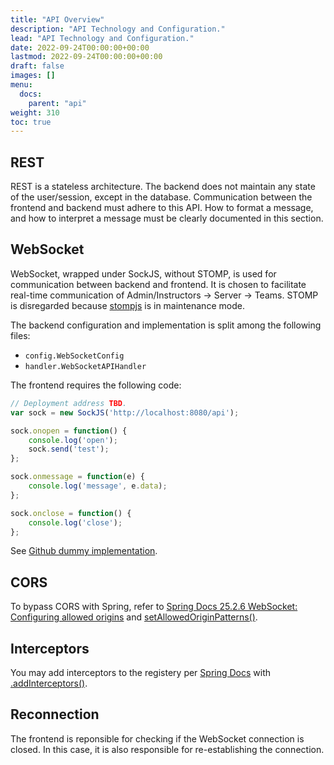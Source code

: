 ```yaml
---
title: "API Overview"
description: "API Technology and Configuration."
lead: "API Technology and Configuration."
date: 2022-09-24T00:00:00+00:00
lastmod: 2022-09-24T00:00:00+00:00
draft: false
images: []
menu:
  docs:
    parent: "api"
weight: 310
toc: true
---
```


## REST

REST is a stateless architecture. The backend does not maintain any state 
of the user/session, except in the database. Communication between the 
frontend and backend must adhere to this API. How to format a message, 
and how to interpret a message must be clearly documented in this section.

## WebSocket

WebSocket, wrapped under SockJS, without STOMP, is used for communication between 
backend and frontend. It is chosen to facilitate real-time communication of 
Admin/Instructors -> Server -> Teams. STOMP is disregarded because 
[stompjs](https://github.com/stomp-js/stompjs) 
is in maintenance mode.

The backend configuration and implementation is split among the following files:

- `config.WebSocketConfig`
- `handler.WebSocketAPIHandler`

The frontend requires the following code:

```javascript
// Deployment address TBD.
var sock = new SockJS('http://localhost:8080/api');

sock.onopen = function() {
    console.log('open');
    sock.send('test');
};

sock.onmessage = function(e) {
    console.log('message', e.data);
};

sock.onclose = function() {
    console.log('close');
};
```

See 
[Github dummy implementation](https://stackoverflow.com/questions/27158106/websocket-with-sockjs-spring-4-but-without-stomp).

## CORS

To bypass CORS with Spring, refer to 
[Spring Docs 25.2.6 WebSocket: Configuring allowed origins](https://docs.spring.io/spring-framework/docs/4.2.x/spring-framework-reference/html/websocket.html)
and 
[setAllowedOriginPatterns()](https://stackoverflow.com/questions/66060750/cors-error-when-using-corsfilter-and-spring-security).

## Interceptors
You may add interceptors to the registery per 
[Spring Docs](https://docs.spring.io/spring-framework/docs/current/reference/html/web.html#websocket-server-handshake)
with 
[.addInterceptors()](https://stackoverflow.com/questions/22962332/spring-4-websockets-sockjs-websockethandshake-interceptors-never-invoked).

## Reconnection

The frontend is reponsible for checking if the WebSocket connection is closed. 
In this case, it is also responsible for re-establishing the connection.
